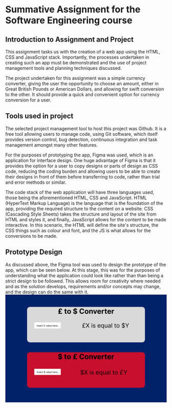 # Summative Assignment for the Software Engineering course

## Introduction to Assignment and Project
This assignment tasks us with the creation of a web app using the HTML, CSS and JavaScript stack. Importantly, the processes undertaken in creating such an app must be demonstrated and the use of project management tools and planning techniques discussed.

The project undertaken for this assignment was a simple currency converter, giving the user the opportunity to choose an amount, either in Great British Pounds or American Dollars, and allowing for swift conversion to the other. It should provide a quick and convenient option for currency conversion for a user.

## Tools used in project
The selected project management tool to host this project was Github. It is a free tool allowing users to manage code, using Git software, which itself provides version control, bug detection, continuous integration and task management amongst many other features.

For the purposes of prototyping the app, Figma was used, which is an application for interface design. One huge advantage of Figma is that it provides the option for a user to copy designs or parts of design as CSS code, reducing the coding burden and allowing users to be able to create their designs in front of them before transferring to code, rather than trial and error methods or similar.

The code stack of the web application will have three languages used, those being the aforementioned HTML, CSS and JavaScript. HTML (HyperText Markup Language) is the language that is the foundation of the app, providing the required structure to the content on a website. CSS (Cascading Style Sheets) takes the structure and layout of the site from HTML and styles it, and finally, JavaScript allows for the content to be made interactive. In this scenario, the HTML will define the site's structure, the CSS things such as colour and font, and the JS is what allows for the conversions to be made.

## Prototype Design
As discussed above, the Figma tool was used to design the prototype of the app, which can be seen below. At this stage, this was for the purposes of understanding what the application could look like rather than than being a strict design to be followed. This allows room for creativity where needed and as the solution develops, requirements and/or concepts may change, and the design can do the same with it.
![Prototype Design for the web application](SummativePrototype.png)
